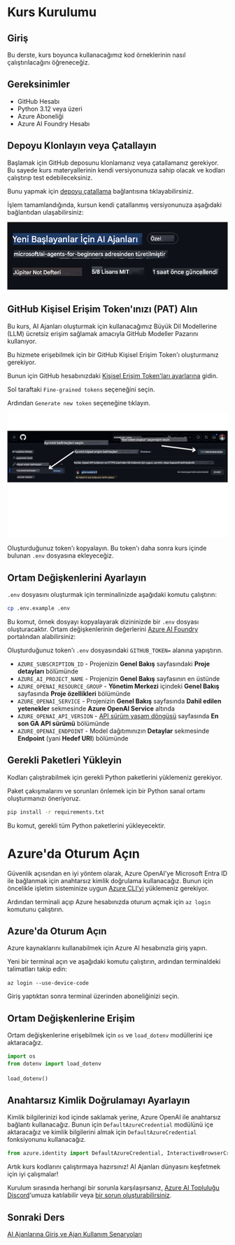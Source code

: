 # Kurs Kurulumu

## Giriş

Bu derste, kurs boyunca kullanacağımız kod örneklerinin nasıl çalıştırılacağını öğreneceğiz.

## Gereksinimler

- GitHub Hesabı
- Python 3.12 veya üzeri
- Azure Aboneliği
- Azure AI Foundry Hesabı

## Depoyu Klonlayın veya Çatallayın

Başlamak için GitHub deposunu klonlamanız veya çatallamanız gerekiyor. Bu sayede kurs materyallerinin kendi versiyonunuza sahip olacak ve kodları çalıştırıp test edebileceksiniz.

Bunu yapmak için <a href="https://github.com/microsoft/ai-agents-for-beginners/fork" target="_blank">depoyu çatallama</a> bağlantısına tıklayabilirsiniz.

İşlem tamamlandığında, kursun kendi çatallanmış versiyonunuza aşağıdaki bağlantıdan ulaşabilirsiniz:

![Çatallanmış Depo](../../../translated_images/forked-repo.eea246a73044cc984a1e462349e36e7336204f00785e3187b7399905feeada07.tr.png)

## GitHub Kişisel Erişim Token'ınızı (PAT) Alın

Bu kurs, AI Ajanları oluşturmak için kullanacağımız Büyük Dil Modellerine (LLM) ücretsiz erişim sağlamak amacıyla GitHub Modeller Pazarını kullanıyor.

Bu hizmete erişebilmek için bir GitHub Kişisel Erişim Token'ı oluşturmanız gerekiyor.

Bunun için GitHub hesabınızdaki <a href="https://github.com/settings/personal-access-tokens" target="_blank">Kişisel Erişim Token'ları ayarlarına</a> gidin.

Sol taraftaki `Fine-grained tokens` seçeneğini seçin.

Ardından `Generate new token` seçeneğine tıklayın.

![Token Oluştur](../../../translated_images/generate-token.361ec40abe59b84ac68d63c23e2b6854d6fad82bd4e41feb98fc0e6f030e8ef7.tr.png)

Oluşturduğunuz token'ı kopyalayın. Bu token'ı daha sonra kurs içinde bulunan `.env` dosyasına ekleyeceğiz.

## Ortam Değişkenlerini Ayarlayın

`.env` dosyasını oluşturmak için terminalinizde aşağıdaki komutu çalıştırın:

```bash
cp .env.example .env
```

Bu komut, örnek dosyayı kopyalayarak dizininizde bir `.env` dosyası oluşturacaktır. Ortam değişkenlerinin değerlerini [Azure AI Foundry](https://ai.azure.com?WT.mc_id=academic-105485-koreyst) portalından alabilirsiniz:

Oluşturduğunuz token'ı `.env` dosyasındaki `GITHUB_TOKEN=` alanına yapıştırın.
- `AZURE_SUBSCRIPTION_ID` - Projenizin **Genel Bakış** sayfasındaki **Proje detayları** bölümünde
- `AZURE_AI_PROJECT_NAME` - Projenizin **Genel Bakış** sayfasının en üstünde
- `AZURE_OPENAI_RESOURCE_GROUP` - **Yönetim Merkezi** içindeki **Genel Bakış** sayfasında **Proje özellikleri** bölümünde
- `AZURE_OPENAI_SERVICE` - Projenizin **Genel Bakış** sayfasında **Dahil edilen yetenekler** sekmesinde **Azure OpenAI Service** altında
- `AZURE_OPENAI_API_VERSION` - [API sürüm yaşam döngüsü](https://learn.microsoft.com/azure/ai-services/openai/api-version-deprecation#latest-ga-api-release?WT.mc_id=academic-105485-koreyst) sayfasında **En son GA API sürümü** bölümünde
- `AZURE_OPENAI_ENDPOINT` - Model dağıtımınızın **Detaylar** sekmesinde **Endpoint** (yani **Hedef URI**) bölümünde

## Gerekli Paketleri Yükleyin

Kodları çalıştırabilmek için gerekli Python paketlerini yüklemeniz gerekiyor.

Paket çakışmalarını ve sorunları önlemek için bir Python sanal ortamı oluşturmanızı öneriyoruz.

```bash
pip install -r requirements.txt
```

Bu komut, gerekli tüm Python paketlerini yükleyecektir.

# Azure'da Oturum Açın

Güvenlik açısından en iyi yöntem olarak, Azure OpenAI'ye Microsoft Entra ID ile bağlanmak için anahtarsız kimlik doğrulama kullanacağız. Bunun için öncelikle işletim sisteminize uygun [Azure CLI'yi](https://learn.microsoft.com/cli/azure/install-azure-cli?WT.mc_id=academic-105485-koreyst) yüklemeniz gerekiyor.

Ardından terminali açıp Azure hesabınızda oturum açmak için `az login` komutunu çalıştırın.

## Azure'da Oturum Açın

Azure kaynaklarını kullanabilmek için Azure AI hesabınızla giriş yapın.

Yeni bir terminal açın ve aşağıdaki komutu çalıştırın, ardından terminaldeki talimatları takip edin:

`az login --use-device-code`

Giriş yaptıktan sonra terminal üzerinden aboneliğinizi seçin.

## Ortam Değişkenlerine Erişim

Ortam değişkenlerine erişebilmek için `os` ve `load_dotenv` modüllerini içe aktaracağız.

```python
import os
from dotenv import load_dotenv

load_dotenv()
```

## Anahtarsız Kimlik Doğrulamayı Ayarlayın

Kimlik bilgilerinizi kod içinde saklamak yerine, Azure OpenAI ile anahtarsız bağlantı kullanacağız. Bunun için `DefaultAzureCredential` modülünü içe aktaracağız ve kimlik bilgilerini almak için `DefaultAzureCredential` fonksiyonunu kullanacağız.

```python
from azure.identity import DefaultAzureCredential, InteractiveBrowserCredential
```

Artık kurs kodlarını çalıştırmaya hazırsınız! AI Ajanları dünyasını keşfetmek için iyi çalışmalar!

Kurulum sırasında herhangi bir sorunla karşılaşırsanız, <a href="https://discord.gg/kzRShWzttr" target="_blank">Azure AI Topluluğu Discord</a>'umuza katılabilir veya <a href="https://github.com/microsoft/ai-agents-for-beginners/issues?WT.mc_id=academic-105485-koreyst" target="_blank">bir sorun oluşturabilirsiniz</a>.

## Sonraki Ders

[AI Ajanlarına Giriş ve Ajan Kullanım Senaryoları](../01-intro-to-ai-agents/README.md)
